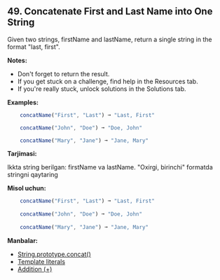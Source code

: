## 49. Concatenate First and Last Name into One String

Given two strings, firstName and lastName, return a single string in the format "last, first".

**Notes:**

- Don't forget to return the result.
- If you get stuck on a challenge, find help in the Resources tab.
- If you're really stuck, unlock solutions in the Solutions tab.
  
**Examples:**

```js
    concatName("First", "Last") ➞ "Last, First"

    concatName("John", "Doe") ➞ "Doe, John"

    concatName("Mary", "Jane") ➞ "Jane, Mary"
```

**Tarjimasi:**

Ikkta string berilgan: firstName va lastName. "Oxirgi, birinchi" formatda stringni qaytaring

**Misol uchun:**

```js
    concatName("First", "Last") ➞ "Last, First"
    
    concatName("John", "Doe") ➞ "Doe, John"
    
    concatName("Mary", "Jane") ➞ "Jane, Mary"
```

**Manbalar:**

- [String.prototype.concat()](https://developer.mozilla.org/en-US/docs/Web/JavaScript/Reference/Global_Objects/String/concat)
- [Template literals](https://developer.mozilla.org/en-US/docs/Web/JavaScript/Reference/Template_literals)
- [Addition (+)](https://developer.mozilla.org/en-US/docs/Web/JavaScript/Reference/Operators#Addition)